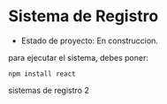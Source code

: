 <h1>Sistema de Registro</h1>

- Estado de proyecto: En construccion.

para ejecutar el sistema, debes poner:

```npm install react```

sistemas de registro 2
